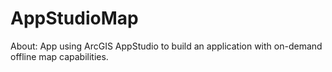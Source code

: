 # AppStudioMap

About: App using ArcGIS AppStudio to build an application with on-demand offline map capabilities. 
